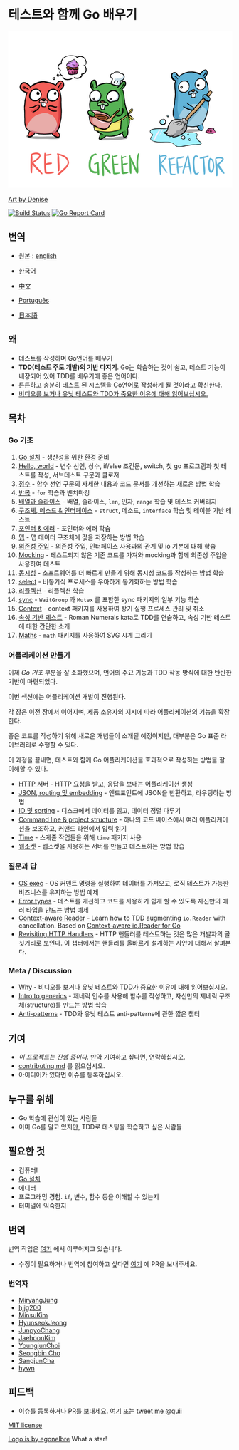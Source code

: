 # 테스트와 함께 Go 배우기

<p align="center">
  <img src="../red-green-blue-gophers-smaller.png" />
</p>

[Art by Denise](https://twitter.com/deniseyu21)

[![Build Status](https://travis-ci.org/quii/learn-go-with-tests.svg?branch=main)](https://travis-ci.org/quii/learn-go-with-tests)
[![Go Report Card](https://goreportcard.com/badge/github.com/quii/learn-go-with-tests)](https://goreportcard.com/report/github.com/quii/learn-go-with-tests)

## 번역

- 원본 : [english](https://quii.gitbook.io/learn-go-with-tests/)

- [한국어](https://miryang.gitbook.io/learn-go-with-tests)
- [中文](https://studygolang.gitbook.io/learn-go-with-tests)
- [Português](https://larien.gitbook.io/aprenda-go-com-testes/)
- [日本語](https://andmorefine.gitbook.io/learn-go-with-tests/)

## 왜

* 테스트를 작성하며 Go언어를 배우기
* **TDD(테스트 주도 개발)의 기반 다지기**. Go는 학습하는 것이 쉽고, 테스트 기능이 내장되어 있어 TDD를 배우기에 좋은 언어이다.
* 튼튼하고 충분히 테스트 된 시스템을 Go언어로 작성하게 될 것이라고 확신한다.
* [비디오를 보거나 유닛 테스트와 TDD가 중요한 이유에 대해 읽어보십시오.](why.md)

## 목차

### Go 기초

1. [Go 설치](install-go.md) - 생산성을 위한 환경 준비
2. [Hello, world](hello-world.md) - 변수 선언, 상수, if/else 조건문, switch, 첫 go 프로그램과 첫 테스트를 작성, 서브테스트 구문과 클로저
3. [정수](integers.md) - 함수 선언 구문의 자세한 내용과 코드 문서를 개선하는 새로운 방법 학습
4. [반복](iteration.md) - `for` 학습과 벤치마킹
5. [배열과 슬라이스](arrays-and-slices.md) - 배열, 슬라이스, `len`, 인자, `range` 학습 및 테스트 커버리지
6. [구조체, 메소드 & 인터페이스](structs-methods-and-interfaces.md) - `struct`, 메소드, `interface` 학습 및 테이블 기반 테스트
7. [포인터 & 에러](pointers-and-errors.md) - 포인터와 에러 학습
8. [맵](maps.md) - 맵 데이터 구조체에 값을 저장하는 방법 학습
9. [의존성 주입](dependency-injection.md) - 의존성 주입, 인터페이스 사용과의 관계 및 io 기본에 대해 학습
10. [Mocking](mocking.md) - 테스트되지 않은 기존 코드를 가져와 mocking과 함께 의존성 주입을 사용하여 테스트
11. [동시성](concurrency.md) - 소프트웨어를 더 빠르게 만들기 위해 동시성 코드를 작성하는 방법 학습
12. [select](select.md) - 비동기식 프로세스를 우아하게 동기화하는 방법 학습
13. [리플렉션](reflection.md) - 리플렉션 학습
13. [sync](sync.md) - `WaitGroup` 과 `Mutex` 를 포함한 sync 패키지의 일부 기능 학습
13. [Context](context.md) - context 패키지를 사용하여 장기 실행 프로세스 관리 및 취소
14. [속성 기반 테스트](roman-numerals.md) - Roman Numerals kata로 TDD를 연습하고, 속성 기반 테스트에 대한 간단한 소개
15. [Maths](math.md) - `math` 패키지를 사용하여 SVG 시계 그리기

### 어플리케이션 만들기

이제 _Go 기초_ 부분을 잘 소화했으며, 언어의 주요 기능과 TDD 작동 방식에 대한 탄탄한 기반이 마련되었다.

이번 섹션에는 어플리케이션 개발이 진행된다.

각 장은 이전 장에서 이어지며, 제품 소유자의 지시에 따라 어플리케이션의 기능을 확장한다.

좋은 코드를 작성하기 위해 새로운 개념들이 소개될 예정이지만, 대부분은 Go 표준 라이브러리로 수행할 수 있다.

이 과정을 끝내면, 테스트와 함께 Go 어플리케이션을 효과적으로 작성하는 방법을 잘 이해할 수 있다.

* [HTTP 서버](http-server.md) - HTTP 요청을 받고, 응답을 보내는 어플리케이션 생성
* [JSON, routing 및 embedding](json.md) - 엔드포인트에 JSON을 반환하고, 라우팅하는 방법
* [IO 및 sorting](io.md) - 디스크에서 데이터를 읽고, 데이터 정렬 다루기
* [Command line & project structure](command-line.md) - 하나의 코드 베이스에서 여러 어플리케이션을 보조하고, 커맨드 라인에서 입력 읽기
* [Time](time.md) - 스케쥴 작업들을 위해 `time` 패키지 사용
* [웹소켓](websockets.md) - 웹소켓을 사용하는 서버를 만들고 테스트하는 방법 학습

### 질문과 답

* [OS exec](os-exec.md) - OS 커맨트 명령을 실행하여 데이터를 가져오고, 로직 테스트가 가능한 비즈니스를 유지하는 방법 예제
* [Error types](error-types.md) - 테스트를 개선하고 코드를 사용하기 쉽게 할 수 있도록 자신만의 에러 타입을 만드는 방법 예제
* [Context-aware Reader](context-aware-reader.md) - Learn how to TDD augmenting `io.Reader` with cancellation. Based on [Context-aware io.Reader for Go](https://pace.dev/blog/2020/02/03/context-aware-ioreader-for-golang-by-mat-ryer)
* [Revisiting HTTP Handlers](http-handlers-revisited.md) - HTTP 핸들러를 테스트하는 것은 많은 개발자의 골칫거리로 보인다. 이 챕터에서는 핸들러를 올바르게 설계하는 사안에 대해서 살펴본다.

### Meta / Discussion

* [Why](why.md) - 비디오를 보거나 유닛 테스트와 TDD가 중요한 이유에 대해 읽어보십시오.
* [Intro to generics](intro-to-generics.md) - 제네릭 인수를 사용해 함수를 작성하고, 자신만의 제네릭 구조체(structure)를 만드는 방법 학습
* [Anti-patterns](anti-patterns.md) - TDD와 유닛 테스트 anti-patterns에 관한 짧은 챕터

## 기여

* _이 프로젝트는 진행 중이다._ 만약 기여하고 싶다면, 연락하십시오.
* [contributing.md](https://github.com/quii/learn-go-with-tests/tree/842f4f24d1f1c20ba3bb23cbc376c7ca6f7ca79a/contributing.md) 를 읽으십시오.
* 아이디어가 있다면 이슈를 등록하십시오.

## 누구를 위해

* Go 학습에 관심이 있는 사람들
* 이미 Go를 알고 있지만, TDD로 테스팅을 학습하고 싶은 사람들

## 필요한 것

* 컴퓨터!
* [Go 설치](https://golang.org/)
* 에디터
* 프로그래밍 경험. `if`, 변수, 함수 등을 이해할 수 있는지
* 터미널에 익숙한지

## 번역

번역 작업은 [여기](https://github.com/MiryangJung/learn-go-with-tests-ko) 에서 이루어지고 있습니다.

* 수정이 필요하거나 번역에 참여하고 싶다면 [여기](https://github.com/MiryangJung/learn-go-with-tests-ko) 에 PR을 보내주세요.

### 번역자

- [MiryangJung](https://github.com/miryangjung)
- [hjjg200](https://github.com/hjjg200)
- [MinsuKim](https://github.com/alstn2468)
- [HyunseokJeong](https://github.com/nicewook)
- [JunpyoChang](https://github.com/changjunpyo)
- [JaehoonKim](https://github.com/jaehoonn)
- [YoungjunChoi](https://github.com/WHYjun)
- [Seongbin Cho](https://github.com/chobobdev)
- [SangjunCha](https://github.com/SangjunCha-dev)
- [hywn](https://github.com/14hhan)


## 피드백

* 이슈를 등록하거나 PR를 보내세요. [여기](https://github.com/quii/learn-go-with-tests) 또는 [tweet me @quii](https://twitter.com/quii)

[MIT license](LICENSE.md)

[Logo is by egonelbre](https://github.com/egonelbre) What a star!

